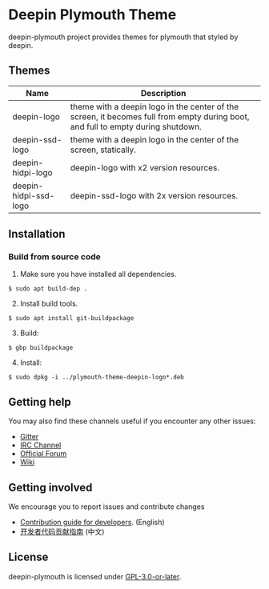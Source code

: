 # Deepin Plymouth Theme

deepin-plymouth project provides themes for plymouth that styled by deepin. 

## Themes

| Name                  | Description                                                  |
| --------------------- | ------------------------------------------------------------ |
| deepin-logo           | theme with a deepin logo in the center of the screen, it becomes full from empty during boot, and full to empty during shutdown. |
| deepin-ssd-logo       | theme with a deepin logo in the center of the screen, statically. |
| deepin-hidpi-logo     | deepin-logo with x2 version resources.                       |
| deepin-hidpi-ssd-logo | deepin-ssd-logo with 2x version resources.                   |

## Installation

### Build from source code

1. Make sure you have installed all dependencies.
````
$ sudo apt build-dep .
````

2. Install build tools.
````
$ sudo apt install git-buildpackage

````

3. Build:
````
$ gbp buildpackage
````

4. Install:
````
$ sudo dpkg -i ../plymouth-theme-deepin-logo*.deb
````


## Getting help

You may also find these channels useful if you encounter any other issues:

- [Gitter](https://gitter.im/orgs/linuxdeepin/rooms)
- [IRC Channel](https://webchat.freenode.net/?channels=deepin)
- [Official Forum](https://bbs.deepin.org/)
- [Wiki](https://wiki.deepin.org/)

## Getting involved

We encourage you to report issues and contribute changes

- [Contribution guide for developers](https://github.com/linuxdeepin/developer-center/wiki/Contribution-Guidelines-for-Developers-en). (English)
- [开发者代码贡献指南](https://github.com/linuxdeepin/developer-center/wiki/Contribution-Guidelines-for-Developers) (中文)

## License

deepin-plymouth is licensed under [GPL-3.0-or-later](LICENSE).
